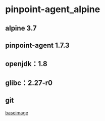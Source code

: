 # pinpoint-agent_alpine

## alpine 3.7
## pinpoint-agent 1.7.3
## openjdk：1.8
## glibc：2.27-r0
## git

[baseimage](https://hub.docker.com/r/blueapple/alpine_glibc_basicimage/)
